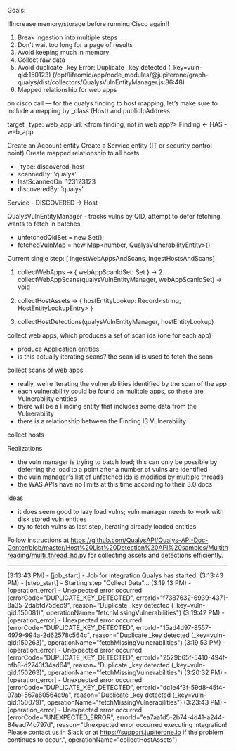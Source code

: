Goals:

!!Increase memory/storage before running Cisco again!!

1. Break ingestion into multiple steps
2. Don't wait too long for a page of results
3. Avoid keeping much in memory
4. Collect raw data
5. Avoid duplicate \_key Error: Duplicate \_key detected (\_key=vuln-qid:150123)
   (/opt/lifeomic/app/node_modules/@jupiterone/graph-qualys/dist/collectors/QualysVulnEntityManager.js:86:48)
6. Mapped relationship for web apps

on cisco call — for the qualys finding to host mapping, let’s make sure to
include a mapping by \_class (Host) and publicIpAddress

target \_type: web_app url: <from finding, not in web app?> Finding <- HAS -
web_app

Create an Account entity Create a Service entity (IT or security control point)
Create mapped relationship to all hosts

- \_type: discovered_host
- scannedBy: 'qualys'
- lastScannedOn: 123123123
- discoveredBy: 'qualys'

Service - DISCOVERED -> Host

QualysVulnEntityManager - tracks vulns by QID, attempt to defer fetching, wants
to fetch in batches

- unfetchedQidSet = new Set<number>();
- fetchedVulnMap = new Map<number, QualysVulnerabilityEntity>();

Current single step: [ ingestWebAppsAndScans, ingestHostsAndScans]

1. collectWebApps -> { webAppScanIdSet: Set<number> } -> 2.
   collectWebAppScans(qualysVulnEntityManager, webAppScanIdSet) -> void

1. collectHostAssets -> { hostEntityLookup: Record<string,
   HostEntityLookupEntry> }
1. collectHostDetections(qualysVulnEntityManager, hostEntityLookup)

collect web apps, which produces a set of scan ids (one for each app)

- produce Application entities
- is this actually iterating scans? the scan id is used to fetch the scan

collect scans of web apps

- really, we're iterating the vulnerabilities identified by the scan of the app
- each vulnerability could be found on mulitple apps, so these are Vulnerability
  entities
- there will be a Finding entity that includes some data from the Vulnerability
- there is a relationship between the Finding IS Vulnerability

collect hosts

Realizations

- the vuln manager is trying to batch load; this can only be possible by
  deferring the load to a point after a number of vulns are identified
- the vuln manager's list of unfetched ids is modified by multiple threads
- the WAS APIs have no limits at this time according to their 3.0 docs

Ideas

- it does seem good to lazy load vulns; vuln manager needs to work with disk
  stored vuln entities
- try to fetch vulns as last step, iterating already loaded entities

Follow instructions at
https://github.com/QualysAPI/Qualys-API-Doc-Center/blob/master/Host%20List%20Detection%20API%20samples/Multithreading/multi_thread_hd.py
for collecting assets and detections efficiently.

---

(3:13:43 PM) - [job_start] - Job for integration Qualys has started. (3:13:43
PM) - [step_start] - Starting step "Collect Data"... (3:19:13 PM) -
[operation_error] - Unexpected error occurred
(errorCode="DUPLICATE_KEY_DETECTED",
errorId="f7387632-6939-4371-8a35-2dabfd75ded9", reason="Duplicate \_key detected
(\_key=vuln-qid:150081)", operationName="fetchMissingVulnerabilities") (3:19:42
PM) - [operation_error] - Unexpected error occurred
(errorCode="DUPLICATE_KEY_DETECTED",
errorId="15ad4d97-8557-4979-994a-2d62578c564c", reason="Duplicate \_key detected
(\_key=vuln-qid:150263)", operationName="fetchMissingVulnerabilities") (3:19:53
PM) - [operation_error] - Unexpected error occurred
(errorCode="DUPLICATE_KEY_DETECTED",
errorId="2529b65f-5410-494f-bfb8-d2743f34ad64", reason="Duplicate \_key detected
(\_key=vuln-qid:150263)", operationName="fetchMissingVulnerabilities") (3:20:32
PM) - [operation_error] - Unexpected error occurred
(errorCode="DUPLICATE_KEY_DETECTED",
errorId="dc1e4f3f-59d8-45f4-97ab-567a60564e9a", reason="Duplicate \_key detected
(\_key=vuln-qid:150079)", operationName="fetchMissingVulnerabilities") (3:23:43
PM) - [operation_error] - Unexpected error occurred
(errorCode="UNEXPECTED_ERROR", errorId="ea7aa1d5-2b74-4d41-a244-84ead74c797d",
reason="Unexpected error occurred executing integration! Please contact us in
Slack or at https://support.jupiterone.io if the problem continues to occur.",
operationName="collectHostAssets")
